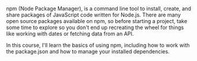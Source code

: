 npm (Node Package Manager), is a command line tool to install, create, and share packages of JavaScript code written for Node.js. 
There are many open source packages available on npm, so before starting a project, take some time to explore so you don't end up recreating the wheel for things like working with dates or fetching data from an API.

In this course, I'll learn the basics of using npm, including how to work with the package.json and how to manage your installed dependencies.

